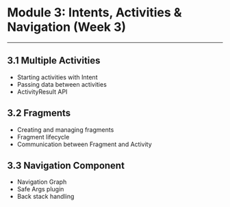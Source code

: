 # Module 3: Intents, Activities & Navigation (Week 3)

---

## 3.1 Multiple Activities
- Starting activities with Intent
- Passing data between activities
- ActivityResult API


## 3.2 Fragments
- Creating and managing fragments
- Fragment lifecycle
- Communication between Fragment and Activity


## 3.3 Navigation Component
- Navigation Graph
- Safe Args plugin
- Back stack handling
